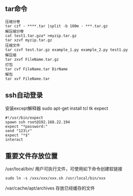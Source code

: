 ## tar命令
```
压缩分卷
tar czf - ****.tar |split -b 100m - ***.tar.gz
解压缩分卷
cat test1.tar.gza* >myzip.tar.gz
tar xzvf myzip.tar.gz 
压缩文件
tar czvf test.tar.gz example_1.py example_2.py test1.py 
解压缩
tar zxvf FileName.tar.gz
打包
tar cvf FileName.tar DirName
解包
tar xvf FileName.tar
```
## ssh自动登录
安装except解释器
sudo apt-get install tcl tk expect
```shell
#!/usr/bin/expect
spawn ssh root@192.168.22.194
expect "*password:"
send "123\r"
expect "*$"
interact
```

## 重要文件存放位置
/usr/local/bin/  用户可执行文件，可使用如下命令创建软链接
```shell
sudo ln -s /xxx/xxx/xxx.sh /usr/local/bin/xxx
```
/var/cache/apt/archives 存放已经缓存的文件